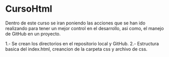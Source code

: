 # CursoHtml

Dentro de este curso se iran poniendo las acciones que se han ido realizando para tener un mejor control en el desarrollo, asi como, el manejo de GitHub en un proyecto.

1.- Se crean los directorios en el repositorio local y GitHub.
2.- Estructura basica del index.html, creancion de la carpeta css y archivo de css.

